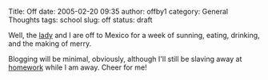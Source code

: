 Title: Off
date: 2005-02-20 09:35
author: offby1
category: General Thoughts
tags: school
slug: off
status: draft

Well, the [lady](http://www.livejournal.com/users/xraystar) and I are off to Mexico for a week of sunning, eating, drinking, and the making of merry.

Blogging will be minimal, obviously, although I'll still be slaving away at [homework](http://ugweb.cs.ualberta.ca/~c340/labs/labAssign2/) while I am away. Cheer for me!
